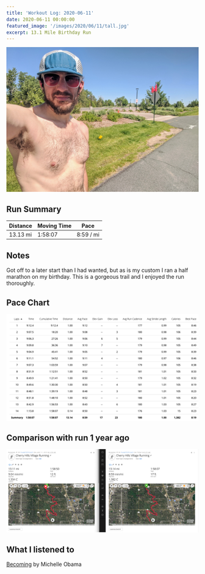 ```yaml
---
title: 'Workout Log: 2020-06-11'
date: 2020-06-11 00:00:00
featured_image: '/images/2020/06/11/tall.jpg'
excerpt: 13.1 Mile Birthday Run
---
```


![](/images/2020/06/11/wide.jpg)

## Run Summary

| Distance   | Moving Time          	| Pace        |
|------------|------------------------|-------------|
| 13.13 mi   |  1:58:07               |  8:59 / mi  |

## Notes

Got off to a later start than I had wanted, but as is my custom I ran a half marathon on my birthday. This is a gorgeous trail and I enjoyed the run thoroughly.

## Pace Chart

![](/images/2020/06/11/splits.png)

## Comparison with run 1 year ago
![](/images/2020/06/11/compare.png)

## What I listened to
[Becoming](https://www.goodreads.com/book/show/38746485-becoming) by Michelle Obama
